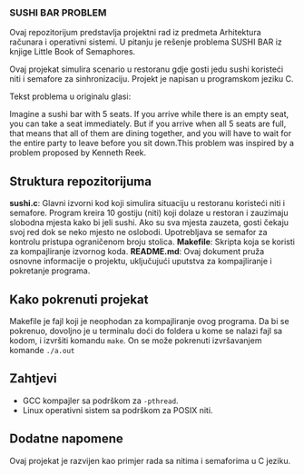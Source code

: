 ### SUSHI BAR PROBLEM ### 

Ovaj repozitorijum predstavlja projektni rad iz predmeta Arhitektura računara i operativni sistemi. U pitanju je rešenje problema SUSHI BAR iz knjige Little Book of Semaphores.

Ovaj projekat simulira scenario u restoranu gdje gosti jedu sushi koristeći niti i semafore za sinhronizaciju. Projekt je napisan u programskom jeziku C.

Tekst problema u originalu glasi:

Imagine a sushi bar with 5 seats. If you arrive while there is an empty seat, you can take a seat immediately. But if you arrive when all 5 seats are full, that means that all of them are dining together, and you will have to wait for the entire party to leave before you sit down.This problem was inspired by a problem proposed by Kenneth Reek.

## Struktura repozitorijuma ## 

**sushi.c**: Glavni izvorni kod koji simulira situaciju u restoranu koristeći niti i semafore. Program kreira 10 gostiju (niti) koji dolaze u restoran i zauzimaju slobodna mjesta kako bi jeli sushi. Ako su sva mjesta zauzeta, gosti čekaju svoj red dok se neko mjesto ne oslobodi.  Upotrebljava se semafor za kontrolu pristupa ograničenom broju stolica.
**Makefile**: Skripta koja se koristi za kompajliranje izvornog koda.
**README.md**:  Ovaj dokument pruža osnovne informacije o projektu, uključujući uputstva za kompajliranje i pokretanje programa. 

## Kako pokrenuti projekat ##

Makefile je fajl koji je neophodan za kompajliranje ovog programa. Da bi se pokrenuo, dovoljno je u terminalu doći do foldera u kome se nalazi fajl sa kodom, i izvršiti komandu `make`. On se može pokrenuti izvršavanjem komande `./a.out`

## Zahtjevi ##

- GCC kompajler sa podrškom za `-pthread`.
- Linux operativni sistem sa podrškom za POSIX niti.

## Dodatne napomene ##

Ovaj projekat je razvijen kao primjer rada sa nitima i semaforima u C jeziku.



